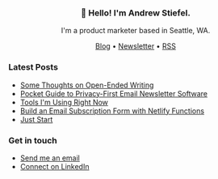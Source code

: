 <h3 align="center">👋 Hello! I'm Andrew Stiefel.</h3>

<p align="center">I'm a product marketer based in Seattle, WA.</p>

<p align="center">
  <a href="https://andrewstiefel.com">Blog</a> •
  <a href="https://andrewstiefel.com/newsletter">Newsletter</a> •
  <a href="https://andrewstiefel.com/feed.xml">RSS</a>
</p>

### Latest Posts
<!-- feed start -->
- [Some Thoughts on Open-Ended Writing](https://andrewstiefel.com/some-thoughts-open-ended-writing/)
- [Pocket Guide to Privacy-First Email Newsletter Software](https://andrewstiefel.com/privacy-first-email-newsletter-software/)
- [Tools I'm Using Right Now](https://andrewstiefel.com/tools/)
- [Build an Email Subscription Form with Netlify Functions](https://andrewstiefel.com/netlify-functions-email-subscription/)
- [Just Start](https://andrewstiefel.com/just-start/)
<!-- feed end -->

### Get in touch
* [Send me an email](mailto:andrew@andrewstiefel.com)
* [Connect on LinkedIn](https://www.linkedin.com/in/andrewstiefel/)
